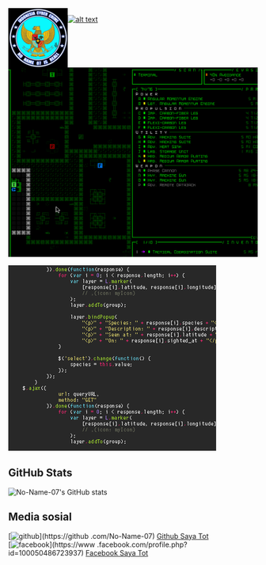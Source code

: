 <img src="https://github.com/No-Name-07/No-Name-07/blob/main/gambar/IMG-20220412-WA0076.jpg" width="120" height="120" align="left">
<tengah>


<a href="https://Instagram.com/___no__name_07"><img src="https://disk.mediaindonesia.com/thumbs/1800x1200/news/2020/03/1e2c29c543e1c21f54846e7f3eae7c7e.jpg" alt="alt text" width="20" height="20"></a>


![Teks alternatif](https://github.com/MRVIVEK-CODER/MRVIVEK-CODER/raw/main/md7Oqrf.gif)

</p>

![Teks alternatif](https://github.com/MRVIVEK-CODER/Decompiler/raw/main/106824690-8dd73a00-66ad-11eb-89e2-53e13ac6f594.gif)

## GitHub Stats  
![No-Name-07's GitHub stats](https://github-readme-stats.vercel.app/api?username=No-Name-07&show_icons=true&theme=chartreuse-dark)  



## Media sosial  
[<img src='https://cdn.jsdelivr.net/npm/simple-icons@3.0.1/icons/github.svg' alt='github' height='40'>](https://github .com/No-Name-07) <a href="https://github.com/No-Name-07">Github Saya Tot</a>  
[<img src='https://cdn.jsdelivr.net/npm/simple-icons@3.0.1/icons/facebook.svg' alt='facebook' height='40'>](https://www .facebook.com/profile.php?id=100050486723937) <a href="https://www.facebook.com/profile.php?id=100050486723937">Facebook Saya Tot</a>


 

